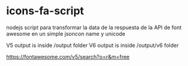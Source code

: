 ﻿# icons-fa-script
nodejs script para transformar la data de la respuesta de la API de font awesome en un simple jsoncon name y unicode


V5 output is inside /output folder
V6 output is inside /output/v6 folder

https://fontawesome.com/v5/search?o=r&m=free
